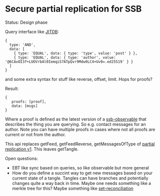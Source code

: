 # Secure partial replication for SSB

Status: Design phase

Query interface like [JITDB]:

```
{
  type: 'AND',
  data: [
    { type: 'EQUAL', data: { type: 'type', value: 'post' } },
    { type: 'EQUAL', data: { type: 'author', value: '@6CAxOI3f+LUOVrbAl0IemqiS7ATpQvr9Mdw9LC4+Uv0=.ed25519' } }
  ]
}
```

and some extra syntax for stuff like reverse, offset, limit. Hops for proofs?

Result:
```
{
   proofs: [proof],
   data: [msgs]
}
```

Where a proof is defined as the latest version of a [ssb-observable]
that describes the thing you are querying. So e.g. contact messages
for an author. Note you can have multiple proofs in cases where not
all proofs are current or not from the author.

This api replaces getFeed, getFeedReverse, getMessagesOfType of
[partial replication v1]. This leaves getTangle.

Open questions:
 - EBT like sync based on queries, so like observable but more general
 - How do you define a succint way to get new messages based on your
   current state of a tangle. Tangles can have branches and 
   potentially changes quite a way back in time. Maybe one needs something 
   like a merkle tree for this? Maybe something like [set-reconciliation]

[JITDB]: https://github.com/arj03/jitdb
[ssb-observable]: https://github.com/arj03/ssb-observables
[partial replication v1]: https://github.com/arj03/ssb-partial-replication
[set-reconciliation]: https://github.com/AljoschaMeyer/set-reconciliation
